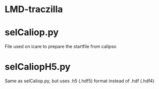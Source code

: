 # LMD-traczilla

# selCaliop.py
File used on icare to prepare the startfile from calipso

# selCaliopH5.py
Same as selCaliop.py, but uses .h5 (.hdf5) format instead of .hdf (.hdf4)
